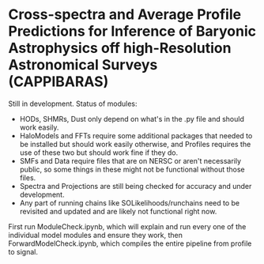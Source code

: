 # Cross-spectra and Average Profile Predictions for Inference of Baryonic Astrophysics off high-Resolution Astronomical Surveys (CAPPIBARAS)


Still in development. Status of modules:
- HODs, SHMRs, Dust only depend on what's in the .py file and should work easily. 
- HaloModels and FFTs require some additional packages that needed to be installed but should work easily otherwise, and Profiles requires the use of these two but should work fine if they do. 
- SMFs and Data require files that are on NERSC or aren't necessarily public, so some things in these might not be functional without those files.
- Spectra and Projections are still being checked for accuracy and under development.
- Any part of running chains like SOLikelihoods/runchains need to be revisited and updated and are likely not functional right now.

First run ModuleCheck.ipynb, which will explain and run every one of the individual model modules and ensure they work, then ForwardModelCheck.ipynb, which compiles the entire pipeline from profile to signal. 
